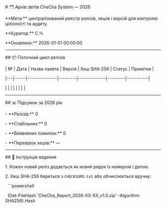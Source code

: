 \# 🗂️ Архів звітів CheCha System — 2026

\*\*Мета:\*\* централізований реєстр релізів, хешів і версій для контролю цілісності та аудиту.  

\*\*Куратор:\*\* С.Ч.  

\*\*Оновлено:\*\* 2026-01-01 00:00:00  



---



\## 📦 Поточний цикл релізів

| № | Дата | Назва пакета | Версія | Хеш SHA-256 | Статус | Примітки |

|---|------|---------------|---------|--------------|---------|-----------|

|   |      |               |         |              |         |           |



---



\## 📊 Підсумок за 2026 рік

\- \*\*Релізів:\*\* 0  

\- \*\*Стабільних:\*\* 0  

\- \*\*Виявлених помилок:\*\* 0  

\- \*\*Перевірок хешів:\*\* —  



---



\## 🧭 Інструкція ведення

1\. Кожен новий реліз додається як новий рядок із номером і датою.  

2\. Хеш SHA-256 береться з `CHECKSUMS.txt` або обчислюється вручну:

&nbsp;  ```powershell

&nbsp;  (Get-FileHash 'CheCha\_Report\_2026-XX-XX\_v1.0.zip' -Algorithm SHA256).Hash



